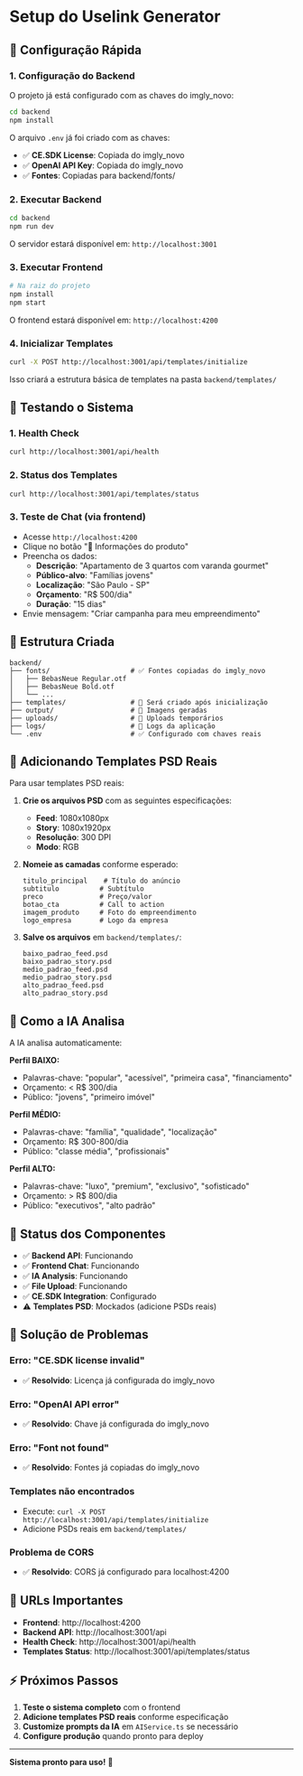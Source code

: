 # Setup do Uselink Generator

## 🔧 Configuração Rápida

### 1. **Configuração do Backend**

O projeto já está configurado com as chaves do imgly_novo:

```bash
cd backend
npm install
```

O arquivo `.env` já foi criado com as chaves:
- ✅ **CE.SDK License**: Copiada do imgly_novo
- ✅ **OpenAI API Key**: Copiada do imgly_novo  
- ✅ **Fontes**: Copiadas para backend/fonts/

### 2. **Executar Backend**

```bash
cd backend
npm run dev
```

O servidor estará disponível em: `http://localhost:3001`

### 3. **Executar Frontend**

```bash
# Na raiz do projeto
npm install
npm start
```

O frontend estará disponível em: `http://localhost:4200`

### 4. **Inicializar Templates**

```bash
curl -X POST http://localhost:3001/api/templates/initialize
```

Isso criará a estrutura básica de templates na pasta `backend/templates/`

## 🧪 **Testando o Sistema**

### 1. **Health Check**
```bash
curl http://localhost:3001/api/health
```

### 2. **Status dos Templates**
```bash
curl http://localhost:3001/api/templates/status
```

### 3. **Teste de Chat (via frontend)**
- Acesse `http://localhost:4200`
- Clique no botão "📝 Informações do produto"
- Preencha os dados:
  - **Descrição**: "Apartamento de 3 quartos com varanda gourmet"
  - **Público-alvo**: "Famílias jovens"
  - **Localização**: "São Paulo - SP"
  - **Orçamento**: "R$ 500/dia"
  - **Duração**: "15 dias"
- Envie mensagem: "Criar campanha para meu empreendimento"

## 📁 **Estrutura Criada**

```
backend/
├── fonts/                    # ✅ Fontes copiadas do imgly_novo
│   ├── BebasNeue Regular.otf
│   ├── BebasNeue Bold.otf
│   └── ...
├── templates/                # 📂 Será criado após inicialização
├── output/                   # 📂 Imagens geradas
├── uploads/                  # 📂 Uploads temporários
├── logs/                     # 📂 Logs da aplicação
└── .env                      # ✅ Configurado com chaves reais
```

## 🎨 **Adicionando Templates PSD Reais**

Para usar templates PSD reais:

1. **Crie os arquivos PSD** com as seguintes especificações:
   - **Feed**: 1080x1080px
   - **Story**: 1080x1920px
   - **Resolução**: 300 DPI
   - **Modo**: RGB

2. **Nomeie as camadas** conforme esperado:
   ```
   titulo_principal    # Título do anúncio
   subtitulo          # Subtítulo
   preco              # Preço/valor
   botao_cta          # Call to action
   imagem_produto     # Foto do empreendimento
   logo_empresa       # Logo da empresa
   ```

3. **Salve os arquivos** em `backend/templates/`:
   ```
   baixo_padrao_feed.psd
   baixo_padrao_story.psd
   medio_padrao_feed.psd
   medio_padrao_story.psd
   alto_padrao_feed.psd
   alto_padrao_story.psd
   ```

## 🤖 **Como a IA Analisa**

A IA analisa automaticamente:

**Perfil BAIXO:**
- Palavras-chave: "popular", "acessível", "primeira casa", "financiamento"
- Orçamento: < R$ 300/dia
- Público: "jovens", "primeiro imóvel"

**Perfil MÉDIO:**
- Palavras-chave: "família", "qualidade", "localização"
- Orçamento: R$ 300-800/dia
- Público: "classe média", "profissionais"

**Perfil ALTO:**
- Palavras-chave: "luxo", "premium", "exclusivo", "sofisticado"
- Orçamento: > R$ 800/dia
- Público: "executivos", "alto padrão"

## 🚦 **Status dos Componentes**

- ✅ **Backend API**: Funcionando
- ✅ **Frontend Chat**: Funcionando  
- ✅ **IA Analysis**: Funcionando
- ✅ **File Upload**: Funcionando
- ✅ **CE.SDK Integration**: Configurado
- ⚠️ **Templates PSD**: Mockados (adicione PSDs reais)

## 🐛 **Solução de Problemas**

### Erro: "CE.SDK license invalid"
- ✅ **Resolvido**: Licença já configurada do imgly_novo

### Erro: "OpenAI API error"  
- ✅ **Resolvido**: Chave já configurada do imgly_novo

### Erro: "Font not found"
- ✅ **Resolvido**: Fontes já copiadas do imgly_novo

### Templates não encontrados
- Execute: `curl -X POST http://localhost:3001/api/templates/initialize`
- Adicione PSDs reais em `backend/templates/`

### Problema de CORS
- ✅ **Resolvido**: CORS já configurado para localhost:4200

## 🔗 **URLs Importantes**

- **Frontend**: http://localhost:4200
- **Backend API**: http://localhost:3001/api
- **Health Check**: http://localhost:3001/api/health
- **Templates Status**: http://localhost:3001/api/templates/status

## ⚡ **Próximos Passos**

1. **Teste o sistema completo** com o frontend
2. **Adicione templates PSD reais** conforme especificação
3. **Customize prompts da IA** em `AIService.ts` se necessário
4. **Configure produção** quando pronto para deploy

---

**Sistema pronto para uso!** 🚀